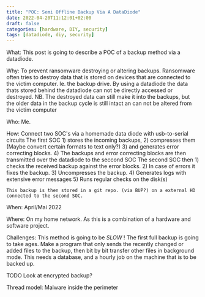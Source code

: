 ```yaml
---
title: "POC: Semi Offline Backup Via A DataDiode"
date: 2022-04-20T11:12:01+02:00
draft: false 
categories: [hardware, DIY, security]
tags: [datadiode, diy, security]
---
```


What:
    This post is going to describe a POC of a backup method via a datadiode.


Why:
    To prevent ransomware destroying or altering backups.
    Ransomware often tries to destroy data that is stored on devices that are connected to the victim computer. Ie. the backup drive.
    By using a datadiode the data thats stored behind the datadiode can not be directly accessed or destroyed.
    NB. The destroyed data can still make it into the backups, but the older data in the backup cycle is still intact an can not be altered from the victim computer


Who:
    Me.

How:
    Connect two SOC's via a homemade data diode with usb-to-serial circuits
    The first SOC 
		  1) stores the incoming backups, 
                  2) compresses them (Maybe convert certain formats to text only?)
                  3) and generates error correcting blocks.
                  4) The backups and error correcting blocks are then transmitted over the datadiode to the seccond SOC
    The second SOC then 
			1) checks the received backup against the error blocks. 
                        2) In case of errors it fixes the backup.
                        3) Uncompresses the backup.
                        4) Generates logs with extensive error messages
                        5) Runs regular checks on the disk(s)


    This backup is then stored in a git repo. (via BUP?) on a external HD connected to the second SOC.


When:
    April/Mai 2022

Where:
    On my home network. As this is a combination of a hardware and software project.


Challenges:
    This method is going to be _SLOW_ ! The first full backup is going to take ages.
    Make a program that only sends the recently changed or added files to the backup, 
    then bit by bit transfer other files in background mode.
    This needs a database, and a hourly job on the machine that is to be backed up.

TODO
    Look at encrypted backup?

Thread model:
    Malware inside the perimeter

